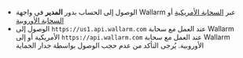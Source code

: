 * الوصول إلى الحساب بدور **المدير** في واجهة Wallarm عبر [السحابة الأمريكية](https://us1.my.wallarm.com/) أو [السحابة الأوروبية](https://my.wallarm.com/)
* الوصول إلى `https://us1.api.wallarm.com` عند العمل مع سحابة Wallarm الأمريكية أو إلى `https://api.wallarm.com` عند العمل مع سحابة Wallarm الأوروبية. يُرجى التأكد من عدم حجب الوصول بواسطة جدار الحماية